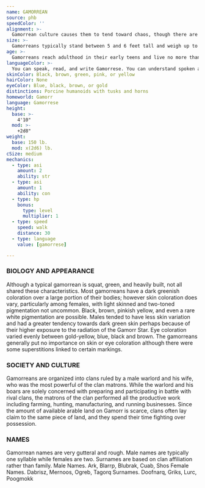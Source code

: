 ```yaml
---
name: GAMORREAN
source: phb
speedColor: ''
alignment: >-
  Gamorrean culture causes them to tend toward chaos, though there are exceptions.
size: >-
  Gamorreans typically stand between 5 and 6 feet tall and weigh up to 200 lbs. Regardless of your position in that range, your size is Medium.
age: >-
  Gamorreans reach adulthood in their early teens and live no more than 70 years.
languageColor: >-
  You can speak, read, and write Gamorrese. You can understand spoken and written Galactic Basic, but your vocal cords do not allow you to speak it. Gamorrese is characterized by its grunts and squeals, and its writing is a crude, pictographic style.
skinColor: Black, brown, green, pink, or yellow
hairColor: None
eyeColor: Blue, black, brown, or gold
distinctions: Porcine humanoids with tusks and horns
homeworld: Gamorr
language: Gamorrese
height:
  base: >-
    4'10"
  mod: >-
    +2d8"
weight:
  base: 150 lb.
  mod: x(2d6) lb. 
cSize: medium
mechanics:
  - type: asi
    amount: 2
    ability: str
  - type: asi
    amount: 1
    ability: con
  - type: hp
    bonus:
      type: level
      multiplier: 1
  - type: speed
    speed: walk
    distance: 30
  - type: language
    value: [gamorrese]

---
```

### BIOLOGY AND APPEARANCE
Although a typical gamorrean is squat, green, and
heavily built, not all shared these characteristics. Most
gamorreans have a dark greenish coloration over a
large portion of their bodies; however skin coloration
does vary, particularly among females, with light
skinned and two-toned pigmentation not uncommon.
Black, brown, pinkish yellow, and even a rare white
pigmentation are possible. Males tended to have less
skin variation and had a greater tendency towards dark
green skin perhaps because of their higher exposure to
the radiation of the Gamorr Star. Eye coloration varied
evenly between gold-yellow, blue, black and brown.
The gamorreans generally put no importance on skin
or eye coloration although there were some
superstitions linked to certain markings.

### SOCIETY AND CULTURE
Gamorreans are organized into clans ruled by a male
warlord and his wife, who was the most powerful of
the clan matrons. While the warlord and his boars are
solely concerned with preparing and participating in
battle with rival clans, the matrons of the clan
performed all the productive work including farming,
hunting, manufacturing, and running businesses. Since
the amount of available arable land on Gamorr is
scarce, clans often lay claim to the same piece of land,
and they spend their time fighting over possession.

### NAMES
Gamorrean names are very gutteral and rough. Male
names are typically one syllable while females are two.
Surnames are based on clan affiliation rather than
family.
Male Names. Ark, Blarrp, Blubrak, Cuab, Shos
Female Names. Dabrisz, Mernoos, Ogreb, Tagorq
Surnames. Doofnarq, Griks, Lurc, Poogmokk
